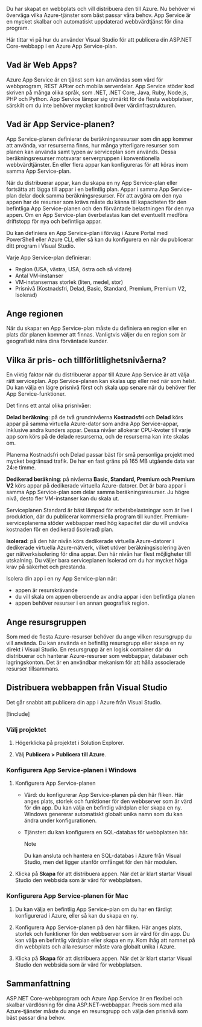Du har skapat en webbplats och vill distribuera den till Azure. Nu behöver vi överväga vilka Azure-tjänster som bäst passar våra behov. App Service är en mycket skalbar och automatiskt uppdaterad webbvärdtjänst för dina program.

Här tittar vi på hur du använder Visual Studio för att publicera din ASP.NET Core-webbapp i en Azure App Service-plan.

## <a name="what-is-web-apps"></a>Vad är Web Apps?

Azure App Service är en tjänst som kan användas som värd för webbprogram, REST API:er och mobila serverdelar. App Service stöder kod skriven på många olika språk, som .NET, .NET Core, Java, Ruby, Node.js, PHP och Python. App Service lämpar sig utmärkt för de flesta webbplatser, särskilt om du inte behöver mycket kontroll över värdinfrastrukturen.

## <a name="what-is-the-app-service-plan"></a>Vad är App Service-planen?

App Service-planen definierar de beräkningsresurser som din app kommer att använda, var resurserna finns, hur många ytterligare resurser som planen kan använda samt typen av serviceplan som används. Dessa beräkningsresurser motsvarar servergruppen i konventionella webbvärdtjänster. En eller flera appar kan konfigureras för att köras inom samma App Service-plan.

När du distribuerar appar, kan du skapa en ny App Service-plan eller fortsätta att lägga till appar i en befintlig plan.  Appar i samma App Service-plan delar dock samma beräkningsresurser. För att avgöra om den nya appen har de resurser som krävs måste du känna till kapaciteten för den befintliga App Service-planen och den förväntade belastningen för den nya appen. Om en App Service-plan överbelastas kan det eventuellt medföra driftstopp för nya och befintliga appar.

Du kan definiera en App Service-plan i förväg i Azure Portal med PowerShell eller Azure CLI, eller så kan du konfigurera en när du publicerar ditt program i Visual Studio.

Varje App Service-plan definierar:

- Region (USA, västra, USA, östra och så vidare)
- Antal VM-instanser
- VM-instansernas storlek (liten, medel, stor)
- Prisnivå (Kostnadsfri, Delad, Basic, Standard, Premium, Premium V2, Isolerad)

## <a name="specify-the-region"></a>Ange regionen

När du skapar en App Service-plan måste du definiera en region eller en plats där planen kommer att finnas. Vanligtvis väljer du en region som är geografiskt nära dina förväntade kunder.

## <a name="what-are-the-pricing-and-reliability-levels"></a>Vilka är pris- och tillförlitlighetsnivåerna?

En viktig faktor när du distribuerar appar till Azure App Service är att välja rätt serviceplan. App Service-planen kan skalas upp eller ned när som helst. Du kan välja en lägre prisnivå först och skala upp senare när du behöver fler App Service-funktioner.

Det finns ett antal olika prisnivåer:

**Delad beräkning**: på de två grundnivåerna **Kostnadsfri** och **Delad** körs appar på samma virtuella Azure-dator som andra App Service-appar, inklusive andra kunders appar. Dessa nivåer allokerar CPU-kvoter till varje app som körs på de delade resurserna, och de resurserna kan inte skalas om.

Planerna Kostnadsfri och Delad passar bäst för små personliga projekt med mycket begränsad trafik. De har en fast gräns på 165 MB utgående data var 24:e timme.

**Dedikerad beräkning**: på nivåerna **Basic, Standard, Premium och Premium V2** körs appar på dedikerade virtuella Azure-datorer. Det är bara appar i samma App Service-plan som delar samma beräkningsresurser. Ju högre nivå, desto fler VM-instanser kan du skala ut.

Serviceplanen Standard är bäst lämpad för arbetsbelastningar som är live i produktion, där du publicerar kommersiella program till kunder.
Premium-serviceplanerna stöder webbappar med hög kapacitet där du vill undvika kostnaden för en dedikerad (isolerad) plan.

**Isolerad**: på den här nivån körs dedikerade virtuella Azure-datorer i dedikerade virtuella Azure-nätverk, vilket utöver beräkningsisolering även ger nätverksisolering för dina appar. Den här nivån har flest möjligheter till utskalning. Du väljer bara serviceplanen Isolerad om du har mycket höga krav på säkerhet och prestanda.

Isolera din app i en ny App Service-plan när:

- appen är resurskrävande
- du vill skala om appen oberoende av andra appar i den befintliga planen
- appen behöver resurser i en annan geografisk region.

## <a name="specify-the-resource-group"></a>Ange resursgruppen

Som med de flesta Azure-resurser behöver du ange vilken resursgrupp du vill använda. Du kan använda en befintlig resursgrupp eller skapa en ny direkt i Visual Studio. En resursgrupp är en logisk container där du distribuerar och hanterar Azure-resurser som webbappar, databaser och lagringskonton. Det är en användbar mekanism för att hålla associerade resurser tillsammans.

## <a name="deploy-your-web-app-from-visual-studio"></a>Distribuera webbappen från Visual Studio

Det går snabbt att publicera din app i Azure från Visual Studio.

[!include[](../../../includes/azure-sandbox-activate.md)]

### <a name="select-the-project"></a>Välj projektet

1. Högerklicka på projektet i Solution Explorer.

1. Välj **Publicera > Publicera till Azure**.

### <a name="configure-the-app-service-plan-in-windows"></a>Konfigurera App Service-planen i Windows

1. Konfigurera App Service-planen

    - Värd: du konfigurerar App Service-planen på den här fliken. Här anges plats, storlek och funktioner för den webbserver som är värd för din app. Du kan välja en befintlig värdplan eller skapa en ny. Windows genererar automatiskt globalt unika namn som du kan ändra under konfigurationen.
    - Tjänster: du kan konfigurera en SQL-databas för webbplatsen här.

        > [!NOTE]
        > Du kan ansluta och hantera en SQL-databas i Azure från Visual Studio, men det ligger utanför omfånget för den här modulen.

1. Klicka på **Skapa** för att distribuera appen. När det är klart startar Visual Studio den webbsida som är värd för webbplatsen.

### <a name="configure-the-app-service-plan-for-mac"></a>Konfigurera App Service-planen för Mac

1. Du kan välja en befintlig App Service-plan om du har en färdigt konfigurerad i Azure, eller så kan du skapa en ny.

1. Konfigurera App Service-planen på den här fliken. Här anges plats, storlek och funktioner för den webbserver som är värd för din app. Du kan välja en befintlig värdplan eller skapa en ny. Kom ihåg att namnet på din webbplats och alla resurser måste vara globalt unika i Azure.

1. Klicka på **Skapa** för att distribuera appen. När det är klart startar Visual Studio den webbsida som är värd för webbplatsen.

## <a name="summary"></a>Sammanfattning

ASP.NET Core-webbprogram och Azure App Service är en flexibel och skalbar värdlösning för dina ASP.NET-webbappar. Precis som med alla Azure-tjänster måste du ange en resursgrupp och välja den prisnivå som bäst passar dina behov.
